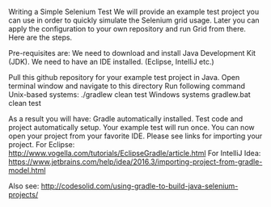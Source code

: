 Writing a Simple Selenium Test
We will provide an example test project you can use in order to quickly simulate the Selenium grid usage. Later you can apply the configuration to your own repository and run Grid from there. Here are the steps.

Pre-requisites are:
We need to download and install Java Development Kit (JDK).
We need to have an IDE installed. (Eclipse, IntelliJ etc.) 

Pull this github repository for your example test project in Java. 
Open terminal window and navigate to this directory
Run following command
Unix-based systems: 
./gradlew clean test
Windows systems
gradlew.bat clean test

As a result you will have:
Gradle automatically installed. 
Test code and project automatically setup.
Your example test will run once.
You can now open your project from your favorite IDE. Please see links for importing your project. For Eclipse: 
http://www.vogella.com/tutorials/EclipseGradle/article.html 
For IntelliJ Idea: https://www.jetbrains.com/help/idea/2016.3/importing-project-from-gradle-model.html 

Also see:
http://codesolid.com/using-gradle-to-build-java-selenium-projects/
